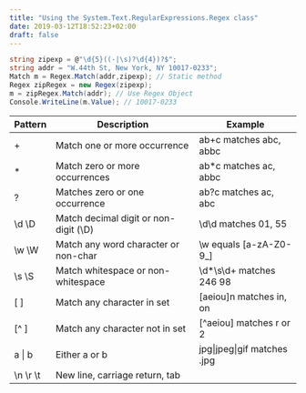 ```yaml
---
title: "Using the System.Text.RegularExpressions.Regex class"
date: 2019-03-12T18:52:23+02:00
draft: false
---
```

```csharp
string zipexp = @"\d{5}((-|\s)?\d{4})?$";
string addr = "W.44th St, New York, NY 10017-0233";
Match m = Regex.Match(addr,zipexp); // Static method
Regex zipRegex = new Regex(zipexp);
m = zipRegex.Match(addr); // Use Regex Object
Console.WriteLine(m.Value); // 10017-0233
```
Pattern |Description|Example
---|---|---
+ |Match one or more occurrence |ab+c matches abc, abbc
* |Match zero or more occurrences |ab*c matches ac, abbc
? |Matches zero or one occurrence |ab?c matches ac, abc
\d \D |Match decimal digit or non-digit (\D) |\d\d matches 01, 55
\w \W |Match any word character or non-char |\w equals [a-zA-Z0-9_]
\s \S |Match whitespace or non-whitespace |\d*\s\d+ matches 246 98
[ ] |Match any character in set |[aeiou]n matches in, on
[^ ] |Match any character not in set |[^aeiou] matches r or 2
a \| b |Either a or b |jpg\|jpeg\|gif matches .jpg
\n \r \t |New line, carriage return, tab